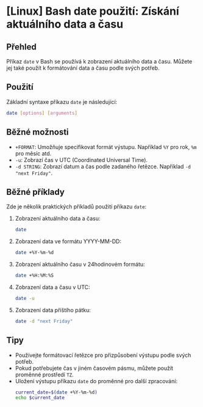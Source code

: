 # [Linux] Bash date použití: Získání aktuálního data a času

## Přehled
Příkaz `date` v Bash se používá k zobrazení aktuálního data a času. Můžete jej také použít k formátování data a času podle svých potřeb.

## Použití
Základní syntaxe příkazu `date` je následující:

```bash
date [options] [arguments]
```

## Běžné možnosti
- `+FORMAT`: Umožňuje specifikovat formát výstupu. Například `%Y` pro rok, `%m` pro měsíc atd.
- `-u`: Zobrazí čas v UTC (Coordinated Universal Time).
- `-d STRING`: Zobrazí datum a čas podle zadaného řetězce. Například `-d "next Friday"`.

## Běžné příklady
Zde je několik praktických příkladů použití příkazu `date`:

1. Zobrazení aktuálního data a času:
   ```bash
   date
   ```

2. Zobrazení data ve formátu YYYY-MM-DD:
   ```bash
   date +%Y-%m-%d
   ```

3. Zobrazení aktuálního času v 24hodinovém formátu:
   ```bash
   date +%H:%M:%S
   ```

4. Zobrazení data a času v UTC:
   ```bash
   date -u
   ```

5. Zobrazení data příštího pátku:
   ```bash
   date -d "next Friday"
   ```

## Tipy
- Používejte formátovací řetězce pro přizpůsobení výstupu podle svých potřeb.
- Pokud potřebujete čas v jiném časovém pásmu, můžete použít proměnné prostředí `TZ`.
- Uložení výstupu příkazu `date` do proměnné pro další zpracování:
  ```bash
  current_date=$(date +%Y-%m-%d)
  echo $current_date
  ```